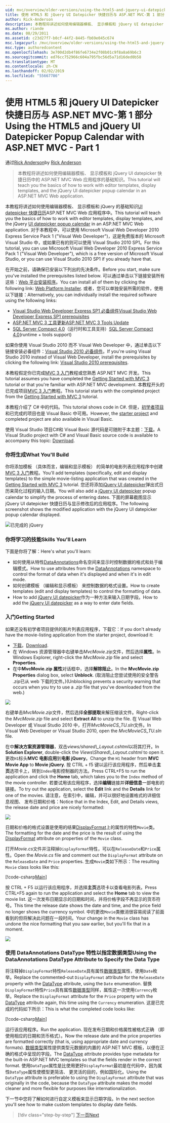 ```yaml
---
uid: mvc/overview/older-versions/using-the-html5-and-jquery-ui-datepicker-popup-calendar-with-aspnet-mvc/using-the-html5-and-jquery-ui-datepicker-popup-calendar-with-aspnet-mvc-part-1
title: 使用 HTML5 和 jQuery UI Datepicker 快捷日历与 ASP.NET MVC-第 1 部分 |Microsoft Docs
author: Rick-Anderson
description: 本教程将讲述如何使用编辑器模板、 显示模板和 jQuery UI datepicker 快捷日历 ASP.NET MV 中的基础知识...
ms.author: riande
ms.date: 08/29/2011
ms.assetid: c23d27f7-b0cf-44f2-8445-fb69e045c674
msc.legacyurl: /mvc/overview/older-versions/using-the-html5-and-jquery-ui-datepicker-popup-calendar-with-aspnet-mvc/using-the-html5-and-jquery-ui-datepicker-popup-calendar-with-aspnet-mvc-part-1
msc.type: authoredcontent
ms.openlocfilehash: 3e700d2db4f86fe6734e2f08b01c9f8a8a69b6c3
ms.sourcegitcommit: ed76cc752966c604a795fbc56d5a71d16ded0b58
ms.translationtype: MT
ms.contentlocale: zh-CN
ms.lasthandoff: 02/02/2019
ms.locfileid: "55667786"
---
```

<a name="using-the-html5-and-jquery-ui-datepicker-popup-calendar-with-aspnet-mvc---part-1"></a><span data-ttu-id="9b2de-103">使用 HTML5 和 jQuery UI Datepicker 快捷日历与 ASP.NET MVC-第 1 部分</span><span class="sxs-lookup"><span data-stu-id="9b2de-103">Using the HTML5 and jQuery UI Datepicker Popup Calendar with ASP.NET MVC - Part 1</span></span>
====================
<span data-ttu-id="9b2de-104">通过[Rick Anderson]((https://twitter.com/RickAndMSFT))</span><span class="sxs-lookup"><span data-stu-id="9b2de-104">by [Rick Anderson]((https://twitter.com/RickAndMSFT))</span></span>

> <span data-ttu-id="9b2de-105">本教程将讲述如何使用编辑器模板、 显示模板和 jQuery UI datepicker 快捷日历中的 ASP.NET MVC Web 应用程序的基础知识。</span><span class="sxs-lookup"><span data-stu-id="9b2de-105">This tutorial will teach you the basics of how to work with editor templates, display templates, and the jQuery UI datepicker popup calendar in an ASP.NET MVC Web application.</span></span>


<span data-ttu-id="9b2de-106">本教程将讲述如何使用编辑器模板、 显示模板和 jQuery 的基础知识[UI datepicker 快捷日历](http://plugins.jquery.com/project/datepicker)ASP.NET MVC Web 应用程序中。</span><span class="sxs-lookup"><span data-stu-id="9b2de-106">This tutorial will teach you the basics of how to work with editor templates, display templates, and the jQuery [UI datepicker popup calendar](http://plugins.jquery.com/project/datepicker) in an ASP.NET MVC Web application.</span></span> <span data-ttu-id="9b2de-107">对于本教程中，可以使用 Microsoft Visual Web Developer 2010 Express Service Pack 1 (&quot;Visual Web Developer&quot;)，这是免费版本的 Microsoft Visual Studio 中，或如果已有的则可以使用 Visual Studio 2010 SP1。</span><span class="sxs-lookup"><span data-stu-id="9b2de-107">For this tutorial, you can use Microsoft Visual Web Developer 2010 Express Service Pack 1 (&quot;Visual Web Developer&quot;), which is a free version of Microsoft Visual Studio, or you can use Visual Studio 2010 SP1 if you already have that.</span></span>

<span data-ttu-id="9b2de-108">在开始之前，请确保已安装以下列出的先决条件。</span><span class="sxs-lookup"><span data-stu-id="9b2de-108">Before you start, make sure you've installed the prerequisites listed below.</span></span> <span data-ttu-id="9b2de-109">可以通过单击以下链接安装所有这些：[Web 平台安装程序](https://www.microsoft.com/web/gallery/install.aspx?appid=VWD2010SP1Pack)。</span><span class="sxs-lookup"><span data-stu-id="9b2de-109">You can install all of them by clicking the following link: [Web Platform Installer](https://www.microsoft.com/web/gallery/install.aspx?appid=VWD2010SP1Pack).</span></span> <span data-ttu-id="9b2de-110">或者，您可以单独安装所需的软件，使用以下链接：</span><span class="sxs-lookup"><span data-stu-id="9b2de-110">Alternatively, you can individually install the required software using the following links:</span></span>

- [<span data-ttu-id="9b2de-111">Visual Studio Web Developer Express SP1 必备组件</span><span class="sxs-lookup"><span data-stu-id="9b2de-111">Visual Studio Web Developer Express SP1 prerequisites</span></span>](https://www.microsoft.com/web/gallery/install.aspx?appid=VWD2010SP1Pack)
- [<span data-ttu-id="9b2de-112">ASP.NET MVC 3 工具更新</span><span class="sxs-lookup"><span data-stu-id="9b2de-112">ASP.NET MVC 3 Tools Update</span></span>](https://www.microsoft.com/web/gallery/install.aspx?appsxml=&amp;appid=MVC3)
- <span data-ttu-id="9b2de-113">[SQL Server Compact 4.0](https://www.microsoft.com/web/gallery/install.aspx?appid=SQLCE;SQLCEVSTools_4_0)（运行时和工具支持）</span><span class="sxs-lookup"><span data-stu-id="9b2de-113">[SQL Server Compact 4.0](https://www.microsoft.com/web/gallery/install.aspx?appid=SQLCE;SQLCEVSTools_4_0)(runtime + tools support)</span></span>

<span data-ttu-id="9b2de-114">如果你使用 Visual Studio 2010 而不 Visual Web Developer 中，通过单击以下链接安装必备组件：[Visual Studio 2010 必备组件](https://www.microsoft.com/web/gallery/install.aspx?appsxml=&amp;appid=VS2010SP1Pack)。</span><span class="sxs-lookup"><span data-stu-id="9b2de-114">If you're using Visual Studio 2010 instead of Visual Web Developer, install the prerequisites by clicking the following link: [Visual Studio 2010 prerequisites](https://www.microsoft.com/web/gallery/install.aspx?appsxml=&amp;appid=VS2010SP1Pack).</span></span>

<span data-ttu-id="9b2de-115">本教程假定你已完成[MVC 3 入门](../getting-started-with-aspnet-mvc3/cs/intro-to-aspnet-mvc-3.md)教程或您熟悉 ASP.NET MVC 开发。</span><span class="sxs-lookup"><span data-stu-id="9b2de-115">This tutorial assumes you have completed the [Getting Started with MVC 3](../getting-started-with-aspnet-mvc3/cs/intro-to-aspnet-mvc-3.md) tutorial or that you're familiar with ASP.NET MVC development.</span></span> <span data-ttu-id="9b2de-116">本教程开头的已完成项目[MVC 3 入门](../getting-started-with-aspnet-mvc3/cs/intro-to-aspnet-mvc-3.md)教程。</span><span class="sxs-lookup"><span data-stu-id="9b2de-116">This tutorial starts with the completed project from the [Getting Started with MVC 3](../getting-started-with-aspnet-mvc3/cs/intro-to-aspnet-mvc-3.md) tutorial.</span></span>

<span data-ttu-id="9b2de-117">本教程介绍了 C# 中的代码。</span><span class="sxs-lookup"><span data-stu-id="9b2de-117">This tutorial shows code in C#.</span></span> <span data-ttu-id="9b2de-118">但是，[初学者项目](https://archive.msdn.microsoft.com/Project/Download/FileDownload.aspx?ProjectName=aspnetmvcsamples&amp;DownloadId=15800)和已完成的项目也是 Visual Basic 中可用。</span><span class="sxs-lookup"><span data-stu-id="9b2de-118">However, the [starter project](https://archive.msdn.microsoft.com/Project/Download/FileDownload.aspx?ProjectName=aspnetmvcsamples&amp;DownloadId=15800) and completed project are also available in Visual Basic.</span></span>

<span data-ttu-id="9b2de-119">使用 Visual Studio 项目C#和 Visual Basic 源代码是可随附于本主题：[下载](https://archive.msdn.microsoft.com/Project/Download/FileDownload.aspx?ProjectName=aspnetmvcsamples&amp;DownloadId=15800)。</span><span class="sxs-lookup"><span data-stu-id="9b2de-119">A Visual Studio project with C# and Visual Basic source code is available to accompany this topic: [Download](https://archive.msdn.microsoft.com/Project/Download/FileDownload.aspx?ProjectName=aspnetmvcsamples&amp;DownloadId=15800).</span></span>

### <a name="what-youll-build"></a><span data-ttu-id="9b2de-120">你将生成</span><span class="sxs-lookup"><span data-stu-id="9b2de-120">What You'll Build</span></span>

<span data-ttu-id="9b2de-121">你将添加模板 （具体而言，编辑和显示模板） 的简单的电影列表应用程序中创建[MVC 3 入门](../getting-started-with-aspnet-mvc3/cs/intro-to-aspnet-mvc-3.md)教程。</span><span class="sxs-lookup"><span data-stu-id="9b2de-121">You'll add templates (specifically, edit and display templates) to the simple movie-listing application that was created in the [Getting Started with MVC 3](../getting-started-with-aspnet-mvc3/cs/intro-to-aspnet-mvc-3.md) tutorial.</span></span> <span data-ttu-id="9b2de-122">您还将添加[jQuery UI datepicker](http://jqueryui.com/demos/datepicker/)弹出式日历来简化过程的输入日期。</span><span class="sxs-lookup"><span data-stu-id="9b2de-122">You will also add a [jQuery UI datepicker](http://jqueryui.com/demos/datepicker/) popup calendar to simplify the process of entering dates.</span></span> <span data-ttu-id="9b2de-123">下面的屏幕截图显示 jQuery UI datepicker 快捷日历与显示修改后的应用程序。</span><span class="sxs-lookup"><span data-stu-id="9b2de-123">The following screenshot shows the modified application with the jQuery UI datepicker popup calendar displayed.</span></span>

![已完成的 jQuery](using-the-html5-and-jquery-ui-datepicker-popup-calendar-with-aspnet-mvc-part-1/_static/image1.png)

### <a name="skills-youll-learn"></a><span data-ttu-id="9b2de-125">你将学习的技能</span><span class="sxs-lookup"><span data-stu-id="9b2de-125">Skills You'll Learn</span></span>

<span data-ttu-id="9b2de-126">下面是你将了解：</span><span class="sxs-lookup"><span data-stu-id="9b2de-126">Here's what you'll learn:</span></span>

- <span data-ttu-id="9b2de-127">如何使用从特性[DataAnnotations](https://msdn.microsoft.com/library/system.componentmodel.dataannotations.aspx)命名空间来显示时控制数据的格式和处于编辑模式。</span><span class="sxs-lookup"><span data-stu-id="9b2de-127">How to use attributes from the [DataAnnotations](https://msdn.microsoft.com/library/system.componentmodel.dataannotations.aspx) namespace to control the format of data when it's displayed and when it's in edit mode.</span></span>
- <span data-ttu-id="9b2de-128">如何创建模板 （编辑和显示模板） 来控制数据的格式设置。</span><span class="sxs-lookup"><span data-stu-id="9b2de-128">How to create templates (edit and display templates) to control the formatting of data.</span></span>
- <span data-ttu-id="9b2de-129">How to add [jQuery UI datepicker](http://jqueryui.com/demos/datepicker/)作为一种方法来输入日期字段。</span><span class="sxs-lookup"><span data-stu-id="9b2de-129">How to add the [jQuery UI datepicker](http://jqueryui.com/demos/datepicker/) as a way to enter date fields.</span></span>

### <a name="getting-started"></a><span data-ttu-id="9b2de-130">入门</span><span class="sxs-lookup"><span data-stu-id="9b2de-130">Getting Started</span></span>

<span data-ttu-id="9b2de-131">如果还没有初学者项目提供的影片列表应用程序，下载它：</span><span class="sxs-lookup"><span data-stu-id="9b2de-131">If you don't already have the movie-listing application from the starter project, download it:</span></span> 

* <span data-ttu-id="9b2de-132">[下载](https://code.msdn.microsoft.com/Introduction-to-MVC-3-10d1b098)。</span><span class="sxs-lookup"><span data-stu-id="9b2de-132">[Download](https://code.msdn.microsoft.com/Introduction-to-MVC-3-10d1b098).</span></span>
* <span data-ttu-id="9b2de-133">在 Windows 资源管理器中右键单击*MvcMovie.zip*文件，然后选择**属性**。</span><span class="sxs-lookup"><span data-stu-id="9b2de-133">In Windows Explorer, right-click the *MvcMovie.zip* file and select **Properties**.</span></span> 
* <span data-ttu-id="9b2de-134">在中**MvcMovie.zip 属性**对话框中，选择**解除阻止**。</span><span class="sxs-lookup"><span data-stu-id="9b2de-134">In the **MvcMovie.zip Properties** dialog box, select **Unblock**.</span></span> <span data-ttu-id="9b2de-135">(取消阻止您尝试使用的安全警告 *.zip*已从 web 下载的文件。)</span><span class="sxs-lookup"><span data-stu-id="9b2de-135">(Unblocking prevents a security warning that occurs when you try to use a *.zip* file that you've downloaded from the web.)</span></span>

![](using-the-html5-and-jquery-ui-datepicker-popup-calendar-with-aspnet-mvc-part-1/_static/image2.png)

<span data-ttu-id="9b2de-136">右键单击*MvcMovie.zip*文件，然后选择**全部提取**来解压缩该文件。</span><span class="sxs-lookup"><span data-stu-id="9b2de-136">Right-click the *MvcMovie.zip* file and select **Extract All** to unzip the file.</span></span> <span data-ttu-id="9b2de-137">在 Visual Web Developer 或 Visual Studio 2010 中，打开*MvcMovieCS\_TU.sln*文件。</span><span class="sxs-lookup"><span data-stu-id="9b2de-137">In Visual Web Developer or Visual Studio 2010, open the *MvcMovieCS\_TU.sln* file.</span></span>

<span data-ttu-id="9b2de-138">在中**解决方案资源管理器**，双击*views/shared\\_Layout.cshtml*以将其打开。</span><span class="sxs-lookup"><span data-stu-id="9b2de-138">In **Solution Explorer**, double-click the *Views\Shared\\_Layout.cshtml* to open it.</span></span> <span data-ttu-id="9b2de-139">更改`H1`标头**MVC 电影应用**到**电影 jQuery**。</span><span class="sxs-lookup"><span data-stu-id="9b2de-139">Change the `H1` header from **MVC Movie App** to **Movie jQuery**.</span></span> <span data-ttu-id="9b2de-140">按 CTRL + f5 键以运行该应用程序，然后单击**主页**选项卡上，转到`Index`电影控制器的方法。</span><span class="sxs-lookup"><span data-stu-id="9b2de-140">Press CTRL+F5 to run the application and click the **Home** tab, which takes you to the `Index` method of the movie controller.</span></span> <span data-ttu-id="9b2de-141">若要试用该应用程序，选择**编辑**链接并**详细信息**一部电影的链接。</span><span class="sxs-lookup"><span data-stu-id="9b2de-141">To try out the application, select the **Edit** link and the **Details** link for one of the movies.</span></span> <span data-ttu-id="9b2de-142">请注意，在索引中，编辑，并可以很好地设置格式的详细信息视图、 发布日期和价格：</span><span class="sxs-lookup"><span data-stu-id="9b2de-142">Notice that in the Index, Edit, and Details views, the release date and price are nicely formatted:</span></span>

![](using-the-html5-and-jquery-ui-datepicker-popup-calendar-with-aspnet-mvc-part-1/_static/image3.png)

<span data-ttu-id="9b2de-143">日期和价格的格式设置是使用的结果[DisplayFormat](https://msdn.microsoft.com/library/system.componentmodel.dataannotations.displayformatattribute.aspx)上的属性的特性`Movie`类。</span><span class="sxs-lookup"><span data-stu-id="9b2de-143">The formatting for the date and the price is the result of using the [DisplayFormat](https://msdn.microsoft.com/library/system.componentmodel.dataannotations.displayformatattribute.aspx) attribute on properties of the `Movie` class.</span></span>

<span data-ttu-id="9b2de-144">打开*Movie.cs*文件并注释掉`DisplayFormat`特性，可以在`ReleaseDate`和`Price`属性。</span><span class="sxs-lookup"><span data-stu-id="9b2de-144">Open the *Movie.cs* file and comment out the `DisplayFormat` attribute on the `ReleaseDate` and `Price` properties.</span></span> <span data-ttu-id="9b2de-145">生成`Movie`类如下所示：</span><span class="sxs-lookup"><span data-stu-id="9b2de-145">The resulting `Movie` class looks like this:</span></span>

[!code-csharp[Main](using-the-html5-and-jquery-ui-datepicker-popup-calendar-with-aspnet-mvc-part-1/samples/sample1.cs)]

<span data-ttu-id="9b2de-146">按 CTRL + F5 以运行该应用程序，并选择**主页**选项卡以查看电影列表。</span><span class="sxs-lookup"><span data-stu-id="9b2de-146">Press CTRL+F5 again to run the application and select the **Home** tab to view the movie list.</span></span> <span data-ttu-id="9b2de-147">这一次发布日期显示的日期和时间，并将价格字段不再显示的货币符号。</span><span class="sxs-lookup"><span data-stu-id="9b2de-147">This time the release date shows the date and time, and the price field no longer shows the currency symbol.</span></span> <span data-ttu-id="9b2de-148">中的更改`Movie`类撤消很容易阅读了前面看到的但将解决此问题在一段时间。</span><span class="sxs-lookup"><span data-stu-id="9b2de-148">Your change in the `Movie` class has undone the nice formatting that you saw earlier, but you'll fix that in a moment.</span></span>

![](using-the-html5-and-jquery-ui-datepicker-popup-calendar-with-aspnet-mvc-part-1/_static/image4.png)

### <a name="using-the-dataannotations-datatype-attribute-to-specify-the-data-type"></a><span data-ttu-id="9b2de-149">使用 DataAnnotations DataType 特性以指定数据类型</span><span class="sxs-lookup"><span data-stu-id="9b2de-149">Using the DataAnnotations DataType Attribute to Specify the Data Type</span></span>

<span data-ttu-id="9b2de-150">将注释掉`DisplayFormat`特性`ReleaseDate`具有属性[数据类型](https://msdn.microsoft.com/library/system.componentmodel.dataannotations.datatype.aspx)属性，使用`Date`枚举。</span><span class="sxs-lookup"><span data-stu-id="9b2de-150">Replace the commented-out `DisplayFormat` attribute for the `ReleaseDate` property with the [DataType](https://msdn.microsoft.com/library/system.componentmodel.dataannotations.datatype.aspx) attribute, using the `Date` enumeration.</span></span> <span data-ttu-id="9b2de-151">替换`DisplayFormat`特性`Price`具有属性[数据类型](https://msdn.microsoft.com/library/system.componentmodel.dataannotations.datatype.aspx)同样，属性这一次使用`Currency`枚举。</span><span class="sxs-lookup"><span data-stu-id="9b2de-151">Replace the `DisplayFormat` attribute for the `Price` property with the [DataType](https://msdn.microsoft.com/library/system.componentmodel.dataannotations.datatype.aspx) attribute again, this time using the `Currency` enumeration.</span></span> <span data-ttu-id="9b2de-152">这是已完成的代码如下所示：</span><span class="sxs-lookup"><span data-stu-id="9b2de-152">This is what the completed code looks like:</span></span>

[!code-csharp[Main](using-the-html5-and-jquery-ui-datepicker-popup-calendar-with-aspnet-mvc-part-1/samples/sample2.cs)]

<span data-ttu-id="9b2de-153">运行该应用程序。</span><span class="sxs-lookup"><span data-stu-id="9b2de-153">Run the application.</span></span> <span data-ttu-id="9b2de-154">现在发布日期和价格属性被格式正确 （即使用相应的日期和货币格式）。</span><span class="sxs-lookup"><span data-stu-id="9b2de-154">Now the release date and the price properties are formatted correctly (that is, using appropriate date and currency formats).</span></span> <span data-ttu-id="9b2de-155">[数据类型](https://msdn.microsoft.com/library/system.componentmodel.dataannotations.datatype.aspx)属性提供类型元数据的内置的 ASP.NET MVC 模板，以便在正确的格式中呈现的字段。</span><span class="sxs-lookup"><span data-stu-id="9b2de-155">The [DataType](https://msdn.microsoft.com/library/system.componentmodel.dataannotations.datatype.aspx) attribute provides type metadata for the built-in ASP.NET MVC templates so that the fields render in the correct format.</span></span> <span data-ttu-id="9b2de-156">使用`DataType`属性是比使用更好`DisplayFormat`最初是在代码中，因为属性`DataType`属性使模型更简洁、 更灵活的目的，例如国际化。</span><span class="sxs-lookup"><span data-stu-id="9b2de-156">Using the `DataType` attribute is preferable to using the `DisplayFormat` attribute that was originally in the code, because the `DataType` attribute makes the model cleaner and more flexible for purposes like internationalization.</span></span>

<span data-ttu-id="9b2de-157">下一节中您将了解如何进行自定义模板来显示日期字段。</span><span class="sxs-lookup"><span data-stu-id="9b2de-157">In the next section you'll see how to make custom templates to display date fields.</span></span>

> [!div class="step-by-step"]
> [<span data-ttu-id="9b2de-158">下一页</span><span class="sxs-lookup"><span data-stu-id="9b2de-158">Next</span></span>](using-the-html5-and-jquery-ui-datepicker-popup-calendar-with-aspnet-mvc-part-2.md)

